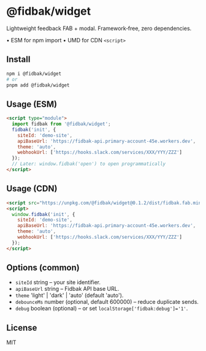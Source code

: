 # @fidbak/widget

Lightweight feedback FAB + modal. Framework‑free, zero dependencies.

• ESM for npm import
• UMD for CDN `<script>`

## Install

```bash
npm i @fidbak/widget
# or
pnpm add @fidbak/widget
```

## Usage (ESM)

```html
<script type="module">
  import fidbak from '@fidbak/widget';
  fidbak('init', {
    siteId: 'demo-site',
    apiBaseUrl: 'https://fidbak-api.primary-account-45e.workers.dev',
    theme: 'auto',
    webhookUrl: ['https://hooks.slack.com/services/XXX/YYY/ZZZ']
  });
  // Later: window.fidbak('open') to open programmatically
</script>
```

## Usage (CDN)

```html
<script src="https://unpkg.com/@fidbak/widget@0.1.2/dist/fidbak.fab.min.global.js"></script>
<script>
  window.fidbak('init', {
    siteId: 'demo-site',
    apiBaseUrl: 'https://fidbak-api.primary-account-45e.workers.dev',
    theme: 'auto',
    webhookUrl: ['https://hooks.slack.com/services/XXX/YYY/ZZZ']
  });
</script>
```

## Options (common)

- `siteId` string – your site identifier.
- `apiBaseUrl` string – Fidbak API base URL.
- `theme` 'light' | 'dark' | 'auto' (default 'auto').
- `debounceMs` number (optional, default 600000) – reduce duplicate sends.
- `debug` boolean (optional) – or set `localStorage['fidbak:debug']='1'`.

## License

MIT
